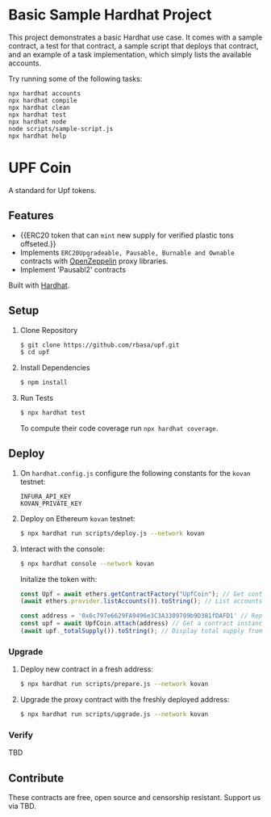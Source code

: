 # Basic Sample Hardhat Project

This project demonstrates a basic Hardhat use case. It comes with a sample contract, a test for that contract, a sample script that deploys that contract, and an example of a task implementation, which simply lists the available accounts.

Try running some of the following tasks:

```shell
npx hardhat accounts
npx hardhat compile
npx hardhat clean
npx hardhat test
npx hardhat node
node scripts/sample-script.js
npx hardhat help
```

# UPF Coin

A standard for Upf tokens. 



## Features

- {{ERC20 token that can `mint` new supply for verified plastic tons offseted.}}
- Implements `ERC20Upgradeable, Pausable, Burnable and Ownable` contracts with [OpenZeppelin](https://github.com/openzeppelin) proxy libraries.
- Implement 'Pausabl2' contracts

Built with [Hardhat](https://github.com/nomiclabs/hardhat). 


## Setup

1. Clone Repository

    ```sh
    $ git clone https://github.com/rbasa/upf.git
    $ cd upf
    ```

2. Install Dependencies

    ```sh
    $ npm install
    ```

3. Run Tests

    ```sh
    $ npx hardhat test
    ```

    To compute their code coverage run `npx hardhat coverage`.

## Deploy

1. On `hardhat.config.js` configure the following constants for the `kovan` testnet:

    ```
    INFURA_API_KEY
    KOVAN_PRIVATE_KEY
    ```

2. Deploy on Ethereum `kovan` testnet: 

    ```sh
    $ npx hardhat run scripts/deploy.js --network kovan
    ```
3. Interact with the console:

    ```sh
    $ npx hardhat console --network kovan
    ```

    Initalize the token with:

    ```js
    const Upf = await ethers.getContractFactory("UpfCoin"); // Get contract deployed
    (await ethers.provider.listAccounts()).toString(); // List accounts on the provider

    const address = '0x6c797e6629FA9496e3C3A3309709b9D381fDAFD1' // Replace with your token address
    const upf = await UpfCoin.attach(address) // Get a contract instance
    (await upf._totalSupply()).toString(); // Display total supply from account attached
    ```

### Upgrade

1. Deploy new contract in a fresh address:

    ```sh
    $ npx hardhat run scripts/prepare.js --network kovan
    ```

2. Upgrade the proxy contract with the freshly deployed address: 

    ```sh
    $ npx hardhat run scripts/upgrade.js --network kovan
    ```

### Verify

TBD

## Contribute

These contracts are free, open source and censorship resistant. Support us via TBD.

